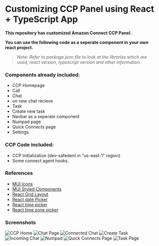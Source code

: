 # Customizing CCP Panel using React + TypeScript App

**This repository has customized Amazon Connect CCP Panel.**

**You can use the following code as a seperate component in your own react project.**

> Note: *Refer to package.json file to look at the libraries which are used, react version, typescript version and other information.*

### Components already included:

- CCP Homepage
- Call
- Chat
- on new chat recieve
- Task 
- Create new task
- Navbar as a seperate component
- Numpad page
- Quick Connects page
- Settings

### CCP Code included:

- CCP Initialization (dev-safedent in "us-east-1" region)
- Some connect agent hooks.

### References

- [MUI Icons](https://mui.com/material-ui/material-icons)
- [MUI Styled Components](https://mui.com/material-ui)
- [React Grid Layout](https://github.com/react-grid-layout/react-grid-layout)
- [React date Picker](https://www.npmjs.com/package/react-date-picker)
- [React time picker](https://www.npmjs.com/package/react-time-picker)
- [React time zone picker](https://www.npmjs.com/package/react-timezone-select)

### Screenshots

![CCP Home](./screenshots/ccp-home.png)
![Chat Page](./screenshots/chat.png)
![Connected Chat](./screenshots/connected-chat.png)
![Create Task](./screenshots/create-task.png)
![Incoming Chat](./screenshots/incoming-chat.png)
![Numpad](./screenshots/numpad.png)
![Quick Connects Page](./screenshots/quick-connects-page.png)
![Task Page](./screenshots/task.png)